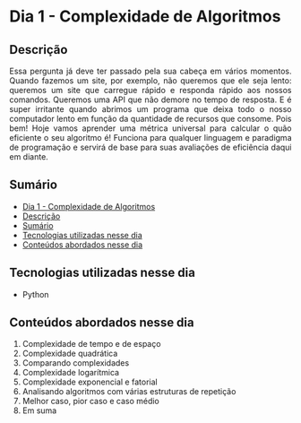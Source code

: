 # Dia 1 - Complexidade de Algoritmos

## Descrição
<p align="justify">
Essa pergunta já deve ter passado pela sua cabeça em vários momentos. Quando fazemos um site, por exemplo, não queremos que ele seja lento: queremos um site que carregue rápido e responda rápido aos nossos comandos. Queremos uma API que não demore no tempo de resposta. E é super irritante quando abrimos um programa que deixa todo o nosso computador lento em função da quantidade de recursos que consome.
Pois bem! Hoje vamos aprender uma métrica universal para calcular o quão eficiente o seu algoritmo é! Funciona para qualquer linguagem e paradigma de programação e servirá de base para suas avaliações de eficiência daqui em diante.
</p>

## Sumário
- [Dia 1 - Complexidade de Algoritmos](#dia-1---complexidade-de-algoritmos)
- [Descrição](#descrição)
- [Sumário](#sumário)
- [Tecnologias utilizadas nesse dia](#tecnologias-utilizadas-nesse-dia)
- [Conteúdos abordados nesse dia](#conteúdos-abordados-nesse-dia)

## Tecnologias utilizadas nesse dia
- Python

## Conteúdos abordados nesse dia
1. Complexidade de tempo e de espaço
2. Complexidade quadrática
3. Comparando complexidades
4. Complexidade logarítmica
5. Complexidade exponencial e fatorial
6. Analisando algoritmos com várias estruturas de repetição
7. Melhor caso, pior caso e caso médio
8. Em suma
